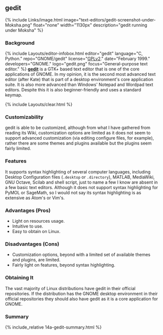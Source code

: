 ## gedit
{% include Links/image.html image="text-editors/gedit-screenshot-under-Moksha.png" float="none" width="1130px" description="gedit running under Moksha" %}

### Background
{% include Layouts/editor-infobox.html editor="gedit" language="C, Python." repo="GNOME/gedit" license="<a href='https://github.com/GNOME/gedit/blob/master/COPYING' link='_blank'>GPLv2</a>." date="February 1999." developers="GNOME." logo="gedit.png" focus="General-purpose text editor." %}
[**gedit**](https://wiki.gnome.org/Apps/Gedit) is a GTK+ based text editor that is one of the core applications of GNOME. In my opinion, it is the second most advanced text editor (after Kate) that is part of a desktop environment's core application suite. It is also more advanced than Windows' Notepad and Wordpad text editors. Despite this it is also beginner-friendly and uses a standard keymap.

{% include Layouts/clear.html %}<br/>
### Customizability
gedit is able to be customized, although from what I have gathered from reading its Wiki, customization options are limited as it does not seem to support advanced customization (via editing configure files, for example), rather there are some themes and plugins available but the plugins seem fairly limited.

### Features
It supports syntax highlighting of several computer languages, including Desktop Configuration files (`.desktop` or `.directory`), MATLAB, MediaWiki, GNU Octave, Scilab and shell script, just to name a few I know are absent in a few basic text editors. Although it does not support syntax highlighting for PyMOL or SageMath, so I would not say its syntax highlighting is as extensive as Atom's or Vim's.

### Advantages (Pros)
* Light on resources usage.
* Intuitive to use.
* Easy to obtain on Linux.

### Disadvantages (Cons)
* Customization options, beyond with a limited set of available themes and plugins, are limited.
* Fairly light on features, beyond syntax highlighting.

### Obtaining It
The vast majority of Linux distributions have gedit in their official repositories. If the distribution has the GNOME desktop environment in their official repositories they should also have gedit as it is a core application for GNOME.

### Summary
{% include_relative 14a-gedit-summary.html %}
